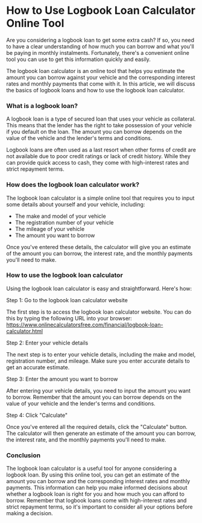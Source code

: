 How to Use Logbook Loan Calculator Online Tool
==============================================

Are you considering a logbook loan to get some extra cash? If so, you need to have a clear understanding of how much you can borrow and what you'll be paying in monthly instalments. Fortunately, there's a convenient online tool you can use to get this information quickly and easily.

The logbook loan calculator is an online tool that helps you estimate the amount you can borrow against your vehicle and the corresponding interest rates and monthly payments that come with it. In this article, we will discuss the basics of logbook loans and how to use the logbook loan calculator.

###  What is a logbook loan?

A logbook loan is a type of secured loan that uses your vehicle as collateral. This means that the lender has the right to take possession of your vehicle if you default on the loan. The amount you can borrow depends on the value of the vehicle and the lender's terms and conditions.

Logbook loans are often used as a last resort when other forms of credit are not available due to poor credit ratings or lack of credit history. While they can provide quick access to cash, they come with high-interest rates and strict repayment terms.

###  How does the logbook loan calculator work?

The logbook loan calculator is a simple online tool that requires you to input some details about yourself and your vehicle, including:

- The make and model of your vehicle
- The registration number of your vehicle
- The mileage of your vehicle
- The amount you want to borrow

Once you've entered these details, the calculator will give you an estimate of the amount you can borrow, the interest rate, and the monthly payments you'll need to make.

###  How to use the logbook loan calculator

Using the logbook loan calculator is easy and straightforward. Here's how:

Step 1: Go to the logbook loan calculator website

The first step is to access the logbook loan calculator website. You can do this by typing the following URL into your browser: <https://www.onlinecalculatorsfree.com/financial/logbook-loan-calculator.html>

Step 2: Enter your vehicle details

The next step is to enter your vehicle details, including the make and model, registration number, and mileage. Make sure you enter accurate details to get an accurate estimate.

Step 3: Enter the amount you want to borrow

After entering your vehicle details, you need to input the amount you want to borrow. Remember that the amount you can borrow depends on the value of your vehicle and the lender's terms and conditions.

Step 4: Click "Calculate"

Once you've entered all the required details, click the "Calculate" button. The calculator will then generate an estimate of the amount you can borrow, the interest rate, and the monthly payments you'll need to make.

###  Conclusion

The logbook loan calculator is a useful tool for anyone considering a logbook loan. By using this online tool, you can get an estimate of the amount you can borrow and the corresponding interest rates and monthly payments. This information can help you make informed decisions about whether a logbook loan is right for you and how much you can afford to borrow. Remember that logbook loans come with high-interest rates and strict repayment terms, so it's important to consider all your options before making a decision.